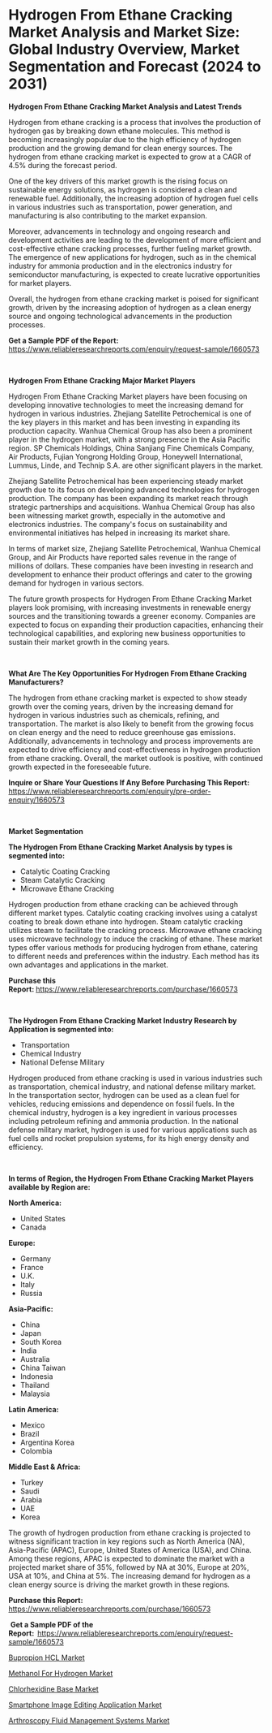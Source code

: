 <p><h1>Hydrogen From Ethane Cracking Market Analysis and Market Size: Global Industry Overview, Market Segmentation and Forecast (2024 to 2031)</h1></p><p><strong>Hydrogen From Ethane Cracking Market Analysis and Latest Trends</strong></p>
<p><p>Hydrogen from ethane cracking is a process that involves the production of hydrogen gas by breaking down ethane molecules. This method is becoming increasingly popular due to the high efficiency of hydrogen production and the growing demand for clean energy sources. The hydrogen from ethane cracking market is expected to grow at a CAGR of 4.5% during the forecast period.</p><p>One of the key drivers of this market growth is the rising focus on sustainable energy solutions, as hydrogen is considered a clean and renewable fuel. Additionally, the increasing adoption of hydrogen fuel cells in various industries such as transportation, power generation, and manufacturing is also contributing to the market expansion.</p><p>Moreover, advancements in technology and ongoing research and development activities are leading to the development of more efficient and cost-effective ethane cracking processes, further fueling market growth. The emergence of new applications for hydrogen, such as in the chemical industry for ammonia production and in the electronics industry for semiconductor manufacturing, is expected to create lucrative opportunities for market players.</p><p>Overall, the hydrogen from ethane cracking market is poised for significant growth, driven by the increasing adoption of hydrogen as a clean energy source and ongoing technological advancements in the production processes.</p></p>
<p><strong>Get a Sample PDF of the Report:&nbsp;</strong> <a href="https://www.reliableresearchreports.com/enquiry/request-sample/1660573">https://www.reliableresearchreports.com/enquiry/request-sample/1660573</a></p>
<p>&nbsp;</p>
<p><strong>Hydrogen From Ethane Cracking Major Market Players</strong></p>
<p><p>Hydrogen From Ethane Cracking Market players have been focusing on developing innovative technologies to meet the increasing demand for hydrogen in various industries. Zhejiang Satellite Petrochemical is one of the key players in this market and has been investing in expanding its production capacity. Wanhua Chemical Group has also been a prominent player in the hydrogen market, with a strong presence in the Asia Pacific region. SP Chemicals Holdings, China Sanjiang Fine Chemicals Company, Air Products, Fujian Yongrong Holding Group, Honeywell International, Lummus, Linde, and Technip S.A. are other significant players in the market.</p><p>Zhejiang Satellite Petrochemical has been experiencing steady market growth due to its focus on developing advanced technologies for hydrogen production. The company has been expanding its market reach through strategic partnerships and acquisitions. Wanhua Chemical Group has also been witnessing market growth, especially in the automotive and electronics industries. The company's focus on sustainability and environmental initiatives has helped in increasing its market share.</p><p>In terms of market size, Zhejiang Satellite Petrochemical, Wanhua Chemical Group, and Air Products have reported sales revenue in the range of millions of dollars. These companies have been investing in research and development to enhance their product offerings and cater to the growing demand for hydrogen in various sectors.</p><p>The future growth prospects for Hydrogen From Ethane Cracking Market players look promising, with increasing investments in renewable energy sources and the transitioning towards a greener economy. Companies are expected to focus on expanding their production capacities, enhancing their technological capabilities, and exploring new business opportunities to sustain their market growth in the coming years.</p></p>
<p>&nbsp;</p>
<p><strong>What Are The Key Opportunities For Hydrogen From Ethane Cracking Manufacturers?</strong></p>
<p><p>The hydrogen from ethane cracking market is expected to show steady growth over the coming years, driven by the increasing demand for hydrogen in various industries such as chemicals, refining, and transportation. The market is also likely to benefit from the growing focus on clean energy and the need to reduce greenhouse gas emissions. Additionally, advancements in technology and process improvements are expected to drive efficiency and cost-effectiveness in hydrogen production from ethane cracking. Overall, the market outlook is positive, with continued growth expected in the foreseeable future.</p></p>
<p><strong>Inquire or Share Your Questions If Any Before Purchasing This Report:</strong> <a href="https://www.reliableresearchreports.com/enquiry/pre-order-enquiry/1660573">https://www.reliableresearchreports.com/enquiry/pre-order-enquiry/1660573</a></p>
<p>&nbsp;</p>
<p><strong>Market Segmentation</strong></p>
<p><strong>The Hydrogen From Ethane Cracking Market Analysis by types is segmented into:</strong></p>
<p><ul><li>Catalytic Coating Cracking</li><li>Steam Catalytic Cracking</li><li>Microwave Ethane Cracking</li></ul></p>
<p><p>Hydrogen production from ethane cracking can be achieved through different market types. Catalytic coating cracking involves using a catalyst coating to break down ethane into hydrogen. Steam catalytic cracking utilizes steam to facilitate the cracking process. Microwave ethane cracking uses microwave technology to induce the cracking of ethane. These market types offer various methods for producing hydrogen from ethane, catering to different needs and preferences within the industry. Each method has its own advantages and applications in the market.</p></p>
<p><strong>Purchase this Report:&nbsp;</strong><a href="https://www.reliableresearchreports.com/purchase/1660573">https://www.reliableresearchreports.com/purchase/1660573</a></p>
<p>&nbsp;</p>
<p><strong>The Hydrogen From Ethane Cracking Market Industry Research by Application is segmented into:</strong></p>
<p><ul><li>Transportation</li><li>Chemical Industry</li><li>National Defense Military</li></ul></p>
<p><p>Hydrogen produced from ethane cracking is used in various industries such as transportation, chemical industry, and national defense military market. In the transportation sector, hydrogen can be used as a clean fuel for vehicles, reducing emissions and dependence on fossil fuels. In the chemical industry, hydrogen is a key ingredient in various processes including petroleum refining and ammonia production. In the national defense military market, hydrogen is used for various applications such as fuel cells and rocket propulsion systems, for its high energy density and efficiency.</p></p>
<p>&nbsp;</p>
<p><strong>In terms of Region, the Hydrogen From Ethane Cracking Market Players available by Region are:</strong></p>
<p>
    <p> <strong> North America: </strong>
        <ul>
            <li>United States</li>
            <li>Canada</li>
        </ul>
        </p> 
    <p> <strong> Europe: </strong>
        <ul>
            <li>Germany</li>
            <li>France</li>
            <li>U.K.</li>
            <li>Italy</li>
            <li>Russia</li>
        </ul>
        </p> 
    <p> <strong> Asia-Pacific: </strong>
        <ul>
            <li>China</li>
            <li>Japan</li>
            <li>South Korea</li>
            <li>India</li>
            <li>Australia</li>
            <li>China Taiwan</li>
            <li>Indonesia</li>
            <li>Thailand</li>
            <li>Malaysia</li>
        </ul>
        </p> 
    <p> <strong> Latin America: </strong>
        <ul>
            <li>Mexico</li>
            <li>Brazil</li>
            <li>Argentina Korea</li>
            <li>Colombia</li>
        </ul>
        </p> 
    <p> <strong> Middle East & Africa: </strong>
        <ul>
            <li>Turkey</li>
            <li>Saudi</li>
            <li>Arabia</li>
            <li>UAE</li>
            <li>Korea</li>
        </ul>
    </p>
    </p>
<p><p>The growth of hydrogen production from ethane cracking is projected to witness significant traction in key regions such as North America (NA), Asia-Pacific (APAC), Europe, United States of America (USA), and China. Among these regions, APAC is expected to dominate the market with a projected market share of 35%, followed by NA at 30%, Europe at 20%, USA at 10%, and China at 5%. The increasing demand for hydrogen as a clean energy source is driving the market growth in these regions.</p></p>
<p><strong>Purchase this Report: </strong><a href="https://www.reliableresearchreports.com/purchase/1660573">https://www.reliableresearchreports.com/purchase/1660573</a></p>
<p>&nbsp;<strong>Get a Sample PDF of the Report:&nbsp;&nbsp;</strong><a href="https://www.reliableresearchreports.com/enquiry/request-sample/1660573">https://www.reliableresearchreports.com/enquiry/request-sample/1660573</a></p>
<p><strong></strong></p>
<p><p><a href="https://view.publitas.com/reportprime-1/bupropion-hcl-market-offers-provide-insightful-data-for-the-time-period-from-2024-to-2031-and-also-provide-analysis-based-on-application-type-and-region/">Bupropion HCL Market</a></p><p><a href="https://github.com/Sinjinluong3e0awx2m195k76/Market-Research-Report-List-1/blob/main/methanol-for-hydrogen-market.md">Methanol For Hydrogen Market</a></p><p><a href="https://view.publitas.com/reportprime-1/chlorhexidine-base-market-research-report-forecasted-for-period-from-2024-2031-by-market-type-market-application-and-region/">Chlorhexidine Base Market</a></p><p><a href="https://gentle-editor-9db.notion.site/Smartphone-Image-Editing-Application-Market-Offers-Provide-Insightful-Data-for-the-Time-Period-from--2a37d5ad07864e9baf71f06b67c99ba5">Smartphone Image Editing Application Market</a></p><p><a href="https://frill-swim-3cd.notion.site/Global-Arthroscopy-Fluid-Management-Systems-Market-Size-and-Market-Trends-Insights-and-Projections--1e7171f367644bf186d03b2d545c43a3">Arthroscopy Fluid Management Systems Market</a></p></p>